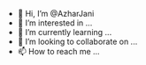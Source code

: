 - 👋 Hi, I’m @AzharJani
- 👀 I’m interested in ...
- 🌱 I’m currently learning ...
- 💞️ I’m looking to collaborate on ...
- 📫 How to reach me ...

<!---
AzharJani/AzharJani is a ✨ special ✨ repository because its `README.md` (this file) appears on your GitHub profile.
You can click the Preview link to take a look at your changes.
--->

